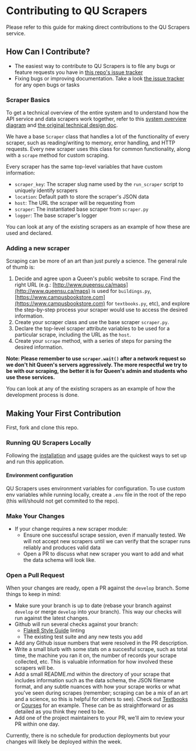 # Contributing to QU Scrapers
Please refer to this guide for making direct contributions to the QU Scrapers service.

## How Can I Contribute?
- The easiest way to contribute to QU Scrapers is to file any bugs or feature requests you have in [this repo's issue tracker](https://github.com/queens-qmulus/qu-scrapers/issues)
- Fixing bugs or improving documentation. Take a look [the issue tracker](https://github.com/queens-qmulus/qu-scrapers/issues) for any open bugs or tasks

### Scraper Basics
To get a technical overview of the entire system and to understand how the API service and data scrapers work together, refer to this [system overview diagram](https://docs.google.com/drawings/d/1jeoJlOxrmR5KwAhRTvgbgjOKE1ElvsWg4Mh15_480-o/edit?usp=sharing) and [the original technical design doc](https://docs.google.com/document/d/1mSzL61QNuoLRUKFjVgBNZ3OXuvTTt8ZQlr1hROU5qTE).

We have a base `Scraper` class that handles a lot of the functionality of every scraper, such as reading/writing to memory, error handling, and HTTP requests. Every new scraper uses this class for common functionality, along with a `scrape` method for custom scraping.

Every scraper has the same top-level variables that have custom information:

- `scraper_key`: The scraper slug name used by the `run_scraper` script to uniquely identify scrapers
- `location`: Default path to store the scraper's JSON data
- `host`: The URL the scraper will be  requesting from
- `scraper`: The instantiated base scraper from `scraper.py`
- `logger`: The base scraper's logger

You can look at any of the existing scrapers as an example of how these are used and declared.

### Adding a new scraper

Scraping can be more of an art than just purely a science. The general rule of thumb is:

1. Decide and agree upon a Queen's public website to scrape. Find the right URL (e.g.: [http://www.queensu.ca/maps](http://www.queensu.ca/maps) is used for `buildings.py`, [https://www.campusbookstore.com](https://www.campusbookstore.com) for `textbooks.py`, etc), and explore the step-by-step process your scraper would use to access the desired information.
2. Create your scraper class and use the base scraper `scraper.py`.
3. Declare the top-level scraper attribute variables to be used for a particular scrape, including the URL as the `host`.
4. Create your `scrape` method, with a series of steps for parsing the desired information.

**Note: Please remember to use `scraper.wait()` after a network request so we don't hit Queen's servers aggressively. The more respectful we try to be with our scraping, the better it is for Queen's admin and students who use these services.**

You can look at any of the existing scrapers as an example of how the development process is done.


## Making Your First Contribution
First, fork and clone this repo.

### Running QU Scrapers Locally
Following the [installation](README.md#installation) and [usage](README.md#usage) guides are the quickest ways to set up and run this application.

#### Environment configuration
QU Scrapers uses environment variables for configuration. To use custom env variables while running locally, create a `.env` file in the root of the repo (this will/should not get commited to the repo).

### Make Your Changes
- If your change requires a new scraper module:
  - Ensure one successful scrape session, even if manually tested. We will not accept new scrapers until we can verify that the scraper runs reliably and produces valid data
  - Open a PR to discuss what new scraper you want to add and what the data schema will look like.

### Open a Pull Request
When your changes are ready, open a PR against the `develop` branch. Some things to keep in mind:
- Make sure your branch is up to date (rebase your branch against `develop` or merge `develop` into your branch). This way our checks will run against the latest changes.
- Github will run several checks against your branch:
  - [Flake8 Style Guide](http://flake8.pycqa.org/) linting
  - The existing test suite and any new tests you add
- Add any Github issue numbers that were resolved in the PR description.
- Write a small blurb with some stats on a succesful scrape, such as total time, the machine you ran it on, the number of records your scrape collected, etc. This is valuable information for how involved these scrapers will be.
- Add a small README.md within the directory of your scrape that includes information such as the data schema, the JSON filename format, and any subtle nuances with how your scrape works or what you've seen during scrapes (remember; scraping can be a mix of an art and a science, so this is helpful for others to see). Check out [Textbooks](quartzscrapers/scrapers/textbooks/README.md) or [Courses](quartzscrapers/scrapers/courses/README.md) for an example. These can be as straightforward or as detailed as you think they need to be.
- Add one of the project maintainers to your PR, we'll aim to review your PR within one day.

Currently, there is no schedule for production deployments but your changes will likely be deployed within the week.
